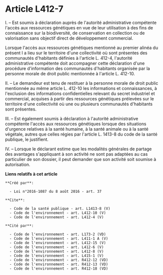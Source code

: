 # Article L412-7

I. – Est soumis à déclaration auprès de l'autorité administrative compétente l'accès aux ressources génétiques en vue de leur
utilisation à des fins de connaissance sur la biodiversité, de conservation en collection ou de valorisation sans objectif
direct de développement commercial. 

Lorsque l'accès aux ressources génétiques mentionné au premier alinéa du présent I a lieu sur le territoire d'une
collectivité où sont présentes des communautés d'habitants définies à l'article L. 412-4, l'autorité administrative
compétente doit accompagner cette déclaration d'une procédure d'information des communautés d'habitants organisée par la
personne morale de droit public mentionnée à l'article L. 412-10. 

II. – Le demandeur est tenu de restituer à la personne morale de droit public mentionnée au même article L. 412-10 les
informations et connaissances, à l'exclusion des informations confidentielles relevant du secret industriel et commercial,
acquises à partir des ressources génétiques prélevées sur le territoire d'une collectivité où une ou plusieurs communautés
d'habitants sont présentes. 

III. – Est également soumis à déclaration à l'autorité administrative compétente l'accès aux ressources génétiques lorsque
des situations d'urgence relatives à la santé humaine, à la santé animale ou à la santé végétale, autres que celles régies
par l'article L. 1413-8 du code de la santé publique, le justifient. 

IV. – Lorsque le déclarant estime que les modalités générales de partage des avantages s'appliquant à son activité ne sont
pas adaptées au cas particulier de son dossier, il peut demander que son activité soit soumise à autorisation.

**Liens relatifs à cet article**

	**Créé par**:

	  - Loi n°2016-1087 du 8 août 2016 - art. 37

	**Cite**:

	  - Code de la santé publique - art. L1413-8 (V)
	  - Code de l'environnement - art. L412-10 (V)
	  - Code de l'environnement - art. L412-4 (V)

	**Cité par**:

	  - Code de l'environnement - art. L173-2 (VD)
	  - Code de l'environnement - art. L411-1 A (V)
	  - Code de l'environnement - art. L412-15 (V)
	  - Code de l'environnement - art. L412-6 (V)
	  - Code de l'environnement - art. L412-8 (V)
	  - Code de l'environnement - art. L415-1 (V)
	  - Code de l'environnement - art. R412-12 (VD)
	  - Code de l'environnement - art. R412-13 (VD)
	  - Code de l'environnement - art. R412-18 (VD)
